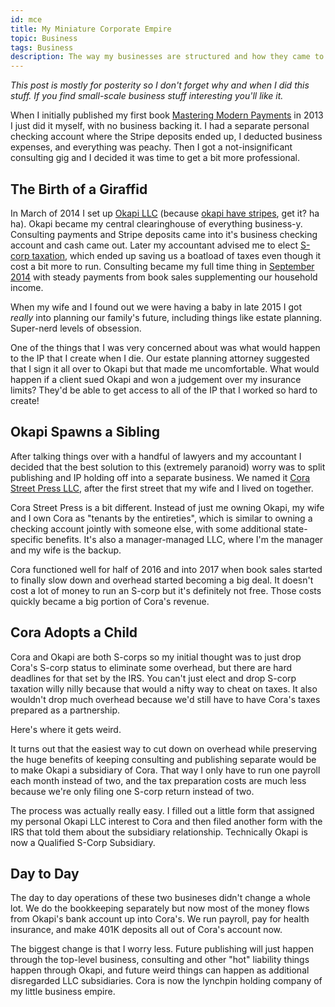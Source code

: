 ```yaml
---
id: mce
title: My Miniature Corporate Empire
topic: Business
tags: Business
description: The way my businesses are structured and how they came to be
---
```


*This post is mostly for posterity so I don't forget why and when I did this stuff. If you find small-scale business stuff interesting you'll like it.*

When I initially published my first book [Mastering Modern Payments](https://www.masteringmodernpayments.com) in 2013 I just did it myself,
with no business backing it. I had a separate personal checking account where the Stripe deposits ended up, I deducted business expenses, and
everything was peachy. Then I got a not-insignificant consulting gig and I decided it was time to get a bit more professional.

## The Birth of a Giraffid

In March of 2014 I set up [Okapi LLC](https://www.okapi.io) (because [okapi have stripes](https://en.wikipedia.org/wiki/Okapi), get it? ha ha).
Okapi became my central clearinghouse of everything business-y. Consulting payments and Stripe deposits came into it's business checking account
and cash came out. Later my accountant advised me to elect [S-corp taxation](/how-much-can-you-save-with-an-s-corp), which ended up saving us a boatload
of taxes even though it cost a bit more to run. Consulting became my full time thing in [September 2014](/lets-begin-again) with steady payments from book sales supplementing our household income.

When my wife and I found out we were having a baby in late 2015 I got *really* into planning our family's future, including things like estate planning. Super-nerd levels of
obsession.

One of the things that I was very concerned about was what would happen to the IP that I create when I die. Our estate planning attorney
suggested that I sign it all over to Okapi but that made me uncomfortable. What would happen if a client sued Okapi and won a judgement over my insurance
limits? They'd be able to get access to all of the IP that I worked so hard to create!

## Okapi Spawns a Sibling

After talking things over with a handful of lawyers and my accountant I decided that the best solution to this (extremely paranoid) worry was to split
publishing and IP holding off into a separate business. We named it [Cora Street Press LLC](https://www.corastreetpress.com), after the first street that
my wife and I lived on together.

Cora Street Press is a bit different. Instead of just me owning Okapi, my wife and I own Cora as "tenants by the entireties", which is similar to
owning a checking account jointly with someone else, with some additional state-specific benefits.
It's also a manager-managed LLC, where I'm the manager and my wife is the backup.

Cora functioned well for half of 2016 and into 2017 when book sales started to finally slow down and overhead started becoming a big deal. It doesn't cost
a lot of money to run an S-corp but it's definitely not free. Those costs quickly became a big portion of Cora's revenue.

## Cora Adopts a Child

Cora and Okapi are both S-corps so my initial thought was to just drop Cora's S-corp status to eliminate some overhead, but there are hard deadlines for that set by the IRS. You can't just elect and drop S-corp taxation willy nilly because that would a nifty way to cheat on taxes. It also wouldn't drop much
overhead because we'd still have to have Cora's taxes prepared as a partnership.

Here's where it gets weird.

It turns out that the easiest way to cut down on overhead while preserving the huge benefits of keeping consulting and publishing separate
would be to make Okapi a subsidiary of Cora. That way I only have to run one payroll each month instead of two, and the tax preparation costs are much less
because we're only filing one S-corp return instead of two.

The process was actually really easy. I filled out a little form that assigned my personal Okapi LLC
interest to Cora and then filed another form with the IRS that told them about the subsidiary relationship. Technically Okapi is now a Qualified S-Corp Subsidiary.

## Day to Day

The day to day operations of these two busineses didn't change a whole lot. We do the bookkeeping separately but now most of the money flows from Okapi's bank account up into Cora's. We run payroll, pay for health insurance, and make 401K deposits all out of Cora's account now.

The biggest change is that I worry less. Future publishing will just happen through the top-level business, consulting and other "hot" liability things happen through Okapi, and future weird things can happen as additional disregarded LLC subsidiaries. Cora is now the lynchpin holding company of my little business empire.



